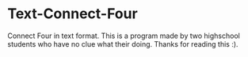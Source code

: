 # Text-Connect-Four
Connect Four in text format. 
This is a program made by two highschool students who have no clue what their doing. Thanks for reading this :).
